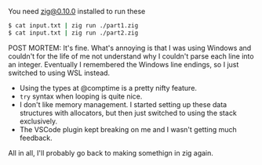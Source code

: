 You need zig@0.10.0 installed to run these

```bash
$ cat input.txt | zig run ./part1.zig
$ cat input.txt | zig run ./part2.zig
```

POST MORTEM:
It's fine. What's annoying is that I was using Windows and couldn't for the life of me not understand why I couldn't parse each line into an integer. Eventually I remembered the Windows line endings, so I just switched to using WSL instead.

- Using the types at @comptime is a pretty nifty feature.
- `try` syntax when looping is quite nice.
- I don't like memory management. I started setting up these data structures with allocators, but then just switched to using the stack exclusively.
- The VSCode plugin kept breaking on me and I wasn't getting much feedback.

All in all, I'll probably go back to making somethign in zig again.
